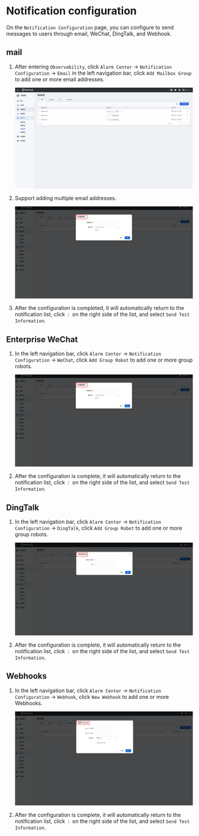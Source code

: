 # Notification configuration

On the `Notification Configuration` page, you can configure to send messages to users through email, WeChat, DingTalk, and Webhook.

## mail

1. After entering `Observability`, click `Alarm Center` -> `Notification Configuration` -> `Email` in the left navigation bar, click `Add Mailbox Group` to add one or more email addresses.

    ![message](../../images/message01.png)

2. Support adding multiple email addresses.

    ![New mailbox group](../../images/message01-01.png)

3. After the configuration is completed, it will automatically return to the notification list, click `︙` on the right side of the list, and select `Send Test Information`.

## Enterprise WeChat

1. In the left navigation bar, click `Alarm Center` -> `Notification Configuration` -> `WeChat`, click `Add Group Robot` to add one or more group robots.

    ![Enterprise WeChat](../../images/message02.png)

2. After the configuration is complete, it will automatically return to the notification list, click `︙` on the right side of the list, and select `Send Test Information`.

## DingTalk

1. In the left navigation bar, click `Alarm Center` -> `Notification Configuration` -> `DingTalk`, click `Add Group Robot` to add one or more group robots.

    ![DingTalk](../../images/message03.png)

2. After the configuration is complete, it will automatically return to the notification list, click `︙` on the right side of the list, and select `Send Test Information`.

## Webhooks

1. In the left navigation bar, click `Alarm Center` -> `Notification Configuration` -> `Webhook`, click `New Webhook` to add one or more Webhooks.

    ![Webhook](../../images/message04.png)

2. After the configuration is complete, it will automatically return to the notification list, click `︙` on the right side of the list, and select `Send Test Information`.